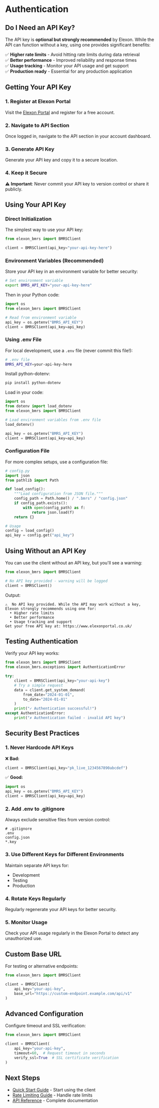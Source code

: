 # Authentication

## Do I Need an API Key?

The API key is **optional but strongly recommended** by Elexon. While the API can function without a key, using one provides significant benefits:

✅ **Higher rate limits** - Avoid hitting rate limits during data retrieval  
✅ **Better performance** - Improved reliability and response times  
✅ **Usage tracking** - Monitor your API usage and get support  
✅ **Production ready** - Essential for any production application

## Getting Your API Key

### 1. Register at Elexon Portal

Visit the [Elexon Portal](https://www.elexonportal.co.uk/) and register for a free account.

### 2. Navigate to API Section

Once logged in, navigate to the API section in your account dashboard.

### 3. Generate API Key

Generate your API key and copy it to a secure location.

### 4. Keep it Secure

⚠️ **Important**: Never commit your API key to version control or share it publicly.

## Using Your API Key

### Direct Initialization

The simplest way to use your API key:

```python
from elexon_bmrs import BMRSClient

client = BMRSClient(api_key="your-api-key-here")
```

### Environment Variables (Recommended)

Store your API key in an environment variable for better security:

```bash
# Set environment variable
export BMRS_API_KEY="your-api-key-here"
```

Then in your Python code:

```python
import os
from elexon_bmrs import BMRSClient

# Read from environment variable
api_key = os.getenv("BMRS_API_KEY")
client = BMRSClient(api_key=api_key)
```

### Using .env File

For local development, use a `.env` file (never commit this file!):

```bash
# .env file
BMRS_API_KEY=your-api-key-here
```

Install python-dotenv:

```bash
pip install python-dotenv
```

Load in your code:

```python
import os
from dotenv import load_dotenv
from elexon_bmrs import BMRSClient

# Load environment variables from .env file
load_dotenv()

api_key = os.getenv("BMRS_API_KEY")
client = BMRSClient(api_key=api_key)
```

### Configuration File

For more complex setups, use a configuration file:

```python
# config.py
import json
from pathlib import Path

def load_config():
    """Load configuration from JSON file."""
    config_path = Path.home() / ".bmrs" / "config.json"
    if config_path.exists():
        with open(config_path) as f:
            return json.load(f)
    return {}

# Usage
config = load_config()
api_key = config.get("api_key")
```

## Using Without an API Key

You can use the client without an API key, but you'll see a warning:

```python
from elexon_bmrs import BMRSClient

# No API key provided - warning will be logged
client = BMRSClient()
```

Output:
```
⚠️  No API key provided. While the API may work without a key, 
Elexon strongly recommends using one for:
  • Higher rate limits
  • Better performance
  • Usage tracking and support
Get your free API key at: https://www.elexonportal.co.uk/
```

## Testing Authentication

Verify your API key works:

```python
from elexon_bmrs import BMRSClient
from elexon_bmrs.exceptions import AuthenticationError

try:
    client = BMRSClient(api_key="your-api-key")
    # Try a simple request
    data = client.get_system_demand(
        from_date="2024-01-01",
        to_date="2024-01-01"
    )
    print("✓ Authentication successful!")
except AuthenticationError:
    print("✗ Authentication failed - invalid API key")
```

## Security Best Practices

### 1. Never Hardcode API Keys

❌ **Bad:**
```python
client = BMRSClient(api_key="pk_live_1234567890abcdef")
```

✅ **Good:**
```python
import os
api_key = os.getenv("BMRS_API_KEY")
client = BMRSClient(api_key=api_key)
```

### 2. Add .env to .gitignore

Always exclude sensitive files from version control:

```gitignore
# .gitignore
.env
config.json
*.key
```

### 3. Use Different Keys for Different Environments

Maintain separate API keys for:

- Development
- Testing
- Production

### 4. Rotate Keys Regularly

Regularly regenerate your API keys for better security.

### 5. Monitor Usage

Check your API usage regularly in the Elexon Portal to detect any unauthorized use.

## Custom Base URL

For testing or alternative endpoints:

```python
from elexon_bmrs import BMRSClient

client = BMRSClient(
    api_key="your-api-key",
    base_url="https://custom-endpoint.example.com/api/v1"
)
```

## Advanced Configuration

Configure timeout and SSL verification:

```python
from elexon_bmrs import BMRSClient

client = BMRSClient(
    api_key="your-api-key",
    timeout=60,  # Request timeout in seconds
    verify_ssl=True  # SSL certificate verification
)
```

## Next Steps

- [Quick Start Guide](quickstart.md) - Start using the client
- [Rate Limiting Guide](../guide/rate-limiting.md) - Handle rate limits
- [API Reference](../api/client.md) - Complete documentation

